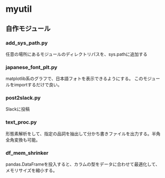 # myutil
## 自作モジュール

### add_sys_path.py
任意の場所にあるモジュールのディレクトリパスを、sys.pathに追加する

### japanese_font_plt.py
matplotlib系のグラフで、日本語フォトを表示できるようにする。
このモジュールをimportするだけで良い。

### post2slack.py
Slackに投稿

### text_proc.py
形態素解析をして、指定の品詞を抽出して分かち書きファイルを出力する。半角全角変換も可能。

### df_mem_shrinker
pandas.DataFrameを投入すると、カラムの型をデータに合わせて最適化して、メモリサイズを縮小する。
